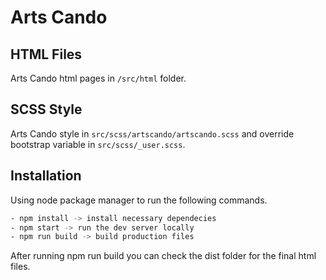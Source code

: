 # Arts Cando
## HTML Files

Arts Cando html pages in `/src/html` folder.

## SCSS Style

Arts Cando style in `src/scss/artscando/artscando.scss` and override bootstrap variable in `src/scss/_user.scss`.

## Installation

Using node package manager to run the following commands.

```bash
- npm install -> install necessary dependecies
- npm start -> run the dev server locally
- npm run build -> build production files
```

After running npm run build you can check the dist folder for the final html files.
